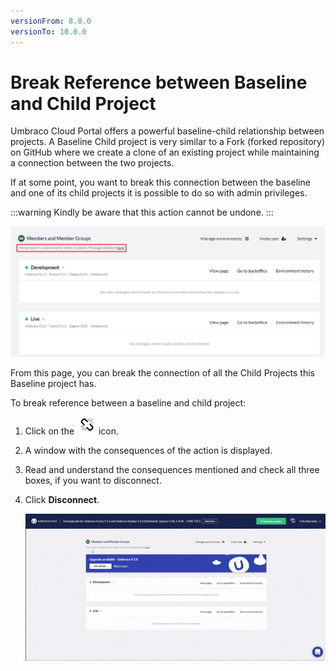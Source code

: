 ```yaml
---
versionFrom: 8.0.0
versionTo: 10.0.0
---
```


# Break Reference between Baseline and Child Project

Umbraco Cloud Portal offers a powerful baseline-child relationship between projects. A Baseline Child project is very similar to a Fork (forked repository) on GitHub where we create a clone of an existing project while maintaining a connection between the two projects.

If at some point, you want to break this connection between the baseline and one of its child projects it is possible to do so with admin privileges.

:::warning
Kindly be aware that this action cannot be undone.
:::

![Baseline child project](images/Baseline-child-project.png)

From this page, you can break the connection of all the Child Projects this Baseline project has.

To break reference between a baseline and child project:

1. Click on the ![Disconnect](images/disconnect-icon.png) icon.
2. A window with the consequences of the action is displayed.
3. Read and understand the consequences mentioned and check all three boxes, if you want to disconnect.
4. Click **Disconnect**.

    ![Break Baseline and child project](images/Break-baseline.gif)

